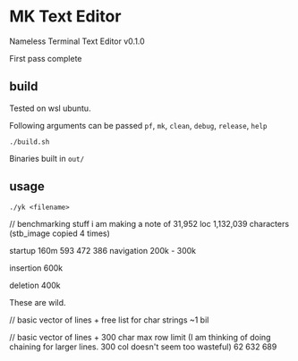 # MK Text Editor

Nameless Terminal Text Editor v0.1.0

First pass complete

## build
Tested on wsl ubuntu.

Following arguments can be passed
`pf`, `mk`, `clean`, `debug`, `release`, `help`

```
./build.sh
```
Binaries built in `out/`

## usage
```
./yk <filename>
```


// benchmarking stuff i am making a note of
31,952 loc
1,132,039 characters
(stb_image copied 4 times) 

startup
160m
593 472 386
navigation
200k - 300k

insertion
600k

deletion
400k

These are wild.

// basic vector of lines + free list for char strings
~1 bil

// basic vector of lines + 300 char max row limit (I am thinking of doing chaining for larger lines. 300 col doesn't seem too wasteful)
62 632 689